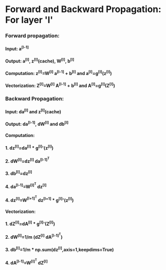 # Forward and Backward Propagation: For layer 'l'

### Forward propagation:

#### Input: a<sup>[l-1]</sup>

#### Output: a<sup>[l]</sup>, z<sup>[l]</sup>(cache), W<sup>[l]</sup>, b<sup>[l]</sup>

#### Computation: z<sup>[l]</sup>=W<sup>[l]</sup> a<sup>[l-1]</sup> + b<sup>[l]</sup> and a<sup>[l]</sup>=g<sup>[l]</sup>(z<sup>[l]</sup>)

#### Vectorization: Z<sup>[l]</sup>=W<sup>[l]</sup> A<sup>[l-1]</sup> + b<sup>[l]</sup> and A<sup>[l]</sup>=g<sup>[l]</sup>(Z<sup>[l]</sup>)

### Backward Propagation:

#### Input: da<sup>[l]</sup> and z<sup>[l]</sup>(cache)

#### Output: da<sup>[l-1]</sup>, dW<sup>[l]</sup> and db<sup>[l]</sup>

#### Computation:

#### 1. dz<sup>[l]</sup>=da<sup>[l]</sup> \* g<sup>[l]</sup>'(z<sup>[l]</sup>)

#### 2. dW<sup>[l]</sup>=dz<sup>[l]</sup> da<sup>[l-1]<sup>T</sup></sup>

#### 3. db<sup>[l]</sup>=dz<sup>[l]</sup>

#### 4. da<sup>[l-1]</sup>=W<sup>[l]<sup>T</sup></sup> dz<sup>[l]</sup>

#### 4. dz<sup>[l]</sup>=W<sup>[l+1]<sup>T</sup></sup> dz<sup>[l+1]</sup> \* g<sup>[l]</sup>'(z<sup>[l]</sup>)

#### Vectorization:

#### 1. dZ<sup>[l]</sup>=dA<sup>[l]</sup> \* g<sup>[l]</sup>'(Z<sup>[l]</sup>)

#### 2. dW<sup>[l]</sup>=1/m (dZ<sup>[l]</sup> dA<sup>[l-1]<sup>T</sup></sup>)

#### 3. db<sup>[l]</sup>=1/m \* np.sum(dz<sup>[l]</sup>,axis=1,keepdims=True)

#### 4. dA<sup>[l-1]</sup>=W<sup>[l]<sup>T</sup></sup> dZ<sup>[l]</sup>
